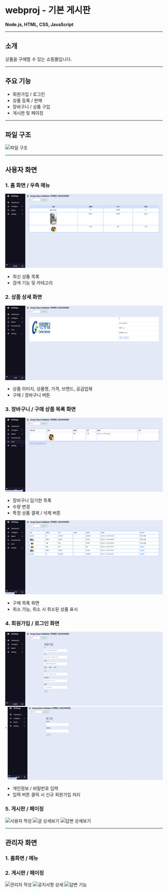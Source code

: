 # webproj - 기본 게시판
**Node.js, HTML, CSS, JavaScript**

---

## 소개
상품을 구매할 수 있는 쇼핑몰입니다.

---

## 주요 기능
- 회원가입 / 로그인
- 상품 등록 / 판매
- 장바구니 / 상품 구입
- 게시판 및 페이징

---

## 파일 구조
![파일 구조](images/file-structure.png)

---

## 사용자 화면

### 1. 홈 화면 / 우측 메뉴
![홈 화면](images/home.png)
- 최신 상품 목록
- 검색 기능 및 카테고리

### 2. 상품 상세 화면
![상품 상세](images/product-detail.png)
- 상품 이미지, 상품명, 가격, 브랜드, 공급업체
- 구매 / 장바구니 버튼

### 3. 장바구니 / 구매 상품 목록 화면
![장바구니](images/cart.png)  
- 장바구니 담기한 목록
- 수량 변경
- 특정 상품 결제 / 삭제 버튼

![구매상품](images/purchaselist.png)
- 구매 목록 화면
- 취소 가능, 취소 시 취소된 상품 표시

### 4. 회원가입 / 로그인 화면
![회원가입](images/signup.png)
![로그인](images/login.png)
- 개인정보 / 비밀번호 입력
- 입력 버튼 클릭 시 신규 회원가입 처리

### 5. 게시판 / 페이징
![사용자 작성](images/board-user.png)
![글 상세보기](images/board-detail.png)
![답변 상세보기](images/board-reply.png)

---

## 관리자 화면 

### 1. 홈화면 / 메뉴

### 2. 게시판 / 페이징
![관리자 작성](images/board-admin.png)
![공지사항 상세](images/admin-notice.png)
![답변 기능](images/admin-reply.png)
